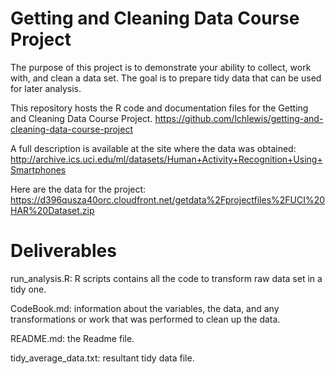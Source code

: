 # Getting and Cleaning Data Course Project

The purpose of this project is to demonstrate your ability to collect, work with, and clean a data set. The goal is to prepare tidy data that can be used for later analysis. 

This repository hosts the R code and documentation files for the Getting and Cleaning Data Course Project.
https://github.com/lchlewis/getting-and-cleaning-data-course-project

A full description is available at the site where the data was obtained:
http://archive.ics.uci.edu/ml/datasets/Human+Activity+Recognition+Using+Smartphones

Here are the data for the project:
https://d396qusza40orc.cloudfront.net/getdata%2Fprojectfiles%2FUCI%20HAR%20Dataset.zip

# Deliverables

run_analysis.R: R scripts contains all the code to transform raw data set in a tidy one.

CodeBook.md: information about the variables, the data, and any transformations or work that was performed to clean up the data.

README.md: the Readme file. 

tidy_average_data.txt: resultant tidy data file.
